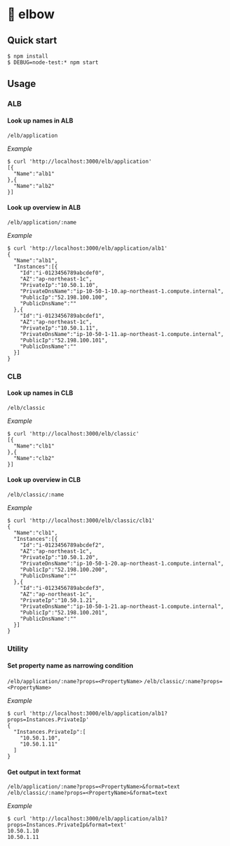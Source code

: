 # :muscle: elbow

## Quick start

```console
$ npm install
$ DEBUG=node-test:* npm start
```

## Usage

### ALB

#### Look up names in ALB

`/elb/application`

_Example_

```console
$ curl 'http://localhost:3000/elb/application'
[{
  "Name":"alb1"
},{
  "Name":"alb2"
}]
```

#### Look up overview in ALB

`/elb/application/:name`

_Example_

```console
$ curl 'http://localhost:3000/elb/application/alb1'
{
  "Name":"alb1",
  "Instances":[{
    "Id":"i-0123456789abcdef0",
    "AZ":"ap-northeast-1c",
    "PrivateIp":"10.50.1.10",
    "PrivateDnsName":"ip-10-50-1-10.ap-northeast-1.compute.internal",
    "PublicIp":"52.198.100.100",
    "PublicDnsName":""
  },{
    "Id":"i-0123456789abcdef1",
    "AZ":"ap-northeast-1c",
    "PrivateIp":"10.50.1.11",
    "PrivateDnsName":"ip-10-50-1-11.ap-northeast-1.compute.internal",
    "PublicIp":"52.198.100.101",
    "PublicDnsName":""
  }]
}
```

### CLB

#### Look up names in CLB

`/elb/classic`

_Example_

```
$ curl 'http://localhost:3000/elb/classic'
[{
  "Name":"clb1"
},{
  "Name":"clb2"
}]
```

#### Look up overview in CLB

`/elb/classic/:name`

_Example_

```
$ curl 'http://localhost:3000/elb/classic/clb1'
{
  "Name":"clb1",
  "Instances":[{
    "Id":"i-0123456789abcdef2",
    "AZ":"ap-northeast-1c",
    "PrivateIp":"10.50.1.20",
    "PrivateDnsName":"ip-10-50-1-20.ap-northeast-1.compute.internal",
    "PublicIp":"52.198.100.200",
    "PublicDnsName":""
  },{
    "Id":"i-0123456789abcdef3",
    "AZ":"ap-northeast-1c",
    "PrivateIp":"10.50.1.21",
    "PrivateDnsName":"ip-10-50-1-21.ap-northeast-1.compute.internal",
    "PublicIp":"52.198.100.201",
    "PublicDnsName":""
  }]
}
```

### Utility

#### Set property name as narrowing condition

`/elb/application/:name?props=<PropertyName>`
`/elb/classic/:name?props=<PropertyName>`

_Example_

```console
$ curl 'http://localhost:3000/elb/application/alb1?props=Instances.PrivateIp'
{
  "Instances.PrivateIp":[
    "10.50.1.10",
    "10.50.1.11"
  ]
}
```

#### Get output in text format

`/elb/application/:name?props=<PropertyName>&format=text`
`/elb/classic/:name?props=<PropertyName>&format=text`

_Example_

```console
$ curl 'http://localhost:3000/elb/application/alb1?props=Instances.PrivateIp&format=text'
10.50.1.10
10.50.1.11
```
